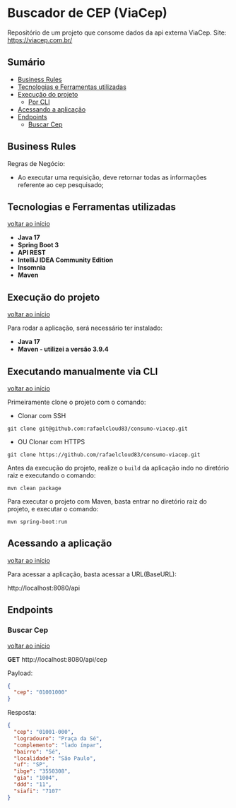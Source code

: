 #  Buscador de CEP (ViaCep)

Repositório de um projeto que consome dados da api externa ViaCep.
Site: https://viacep.com.br/

## Sumário

* [Business Rules](#business-rules)
* [Tecnologias e Ferramentas utilizadas](#tecnologias-e-ferramentas-utilizadas)
* [Execução do projeto](#execução-do-projeto)
    * [Por CLI](#executando-manualmente-via-cli)
* [Acessando a aplicação](#acessando-a-aplicação)
* [Endpoints](#endpoints)
    * [Buscar Cep](#buscar-cep)

## Business Rules

Regras de Negócio:
- Ao executar uma requisição, deve retornar todas as informações referente ao cep pesquisado;

## Tecnologias e Ferramentas utilizadas

[voltar ao início](#sumário)

* **Java 17**
* **Spring Boot 3**
* **API REST**
* **IntelliJ IDEA Community Edition**
* **Insomnia**
* **Maven**

## Execução do projeto

[voltar ao início](#sumário)

Para rodar a aplicação, será necessário ter instalado:

* **Java 17**
* **Maven - utilizei a versão 3.9.4**

## Executando manualmente via CLI

[voltar ao início](#sumário)

Primeiramente clone o projeto com o comando:

- Clonar com SSH

```shell
git clone git@github.com:rafaelcloud83/consumo-viacep.git
```

- OU Clonar com HTTPS

```shell
git clone https://github.com/rafaelcloud83/consumo-viacep.git
```

Antes da execução do projeto, realize o `build` da aplicação indo no diretório raiz e executando o comando:

```shell
mvn clean package
```

Para executar o projeto com Maven, basta entrar no diretório raiz do projeto, e executar o comando:

```shell
mvn spring-boot:run
```

## Acessando a aplicação

[voltar ao início](#sumário)

Para acessar a aplicação, basta acessar a URL(BaseURL):

http://localhost:8080/api

## Endpoints

### Buscar Cep

[voltar ao início](#sumário)

**GET** http://localhost:8080/api/cep

Payload:

```json
{
  "cep": "01001000"
}
```

Resposta:

```json
{
  "cep": "01001-000",
  "logradouro": "Praça da Sé",
  "complemento": "lado ímpar",
  "bairro": "Sé",
  "localidade": "São Paulo",
  "uf": "SP",
  "ibge": "3550308",
  "gia": "1004",
  "ddd": "11",
  "siafi": "7107"
}
```